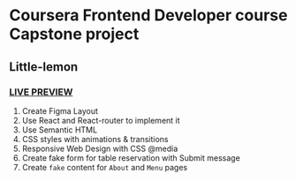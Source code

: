 # Coursera Frontend Developer course Capstone project
## Little-lemon
### [LIVE PREVIEW](https://valerii-frontend.github.io/little-lemon)

1. Create Figma Layout
2. Use React and React-router to implement it
3. Use Semantic HTML
4. CSS styles with animations & transitions
5. Responsive Web Design with CSS @media 
6. Create fake form for table reservation with Submit message
7. Create `fake` content for `About` and `Menu` pages
